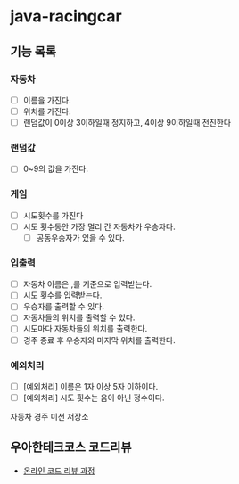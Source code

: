 # java-racingcar

## 기능 목록
### 자동차
- [ ] 이름을 가진다.
- [ ] 위치를 가진다.
- [ ] 랜덤값이 0이상 3이하일때 정지하고, 4이상 9이하일때 전진한다

### 랜덤값
- [ ] 0~9의 값을 가진다.

### 게임
- [ ] 시도횟수를 가진다
- [ ] 시도 횟수동안 가장 멀리 간 자동차가 우승자다.
    - [ ] 공동우승자가 있을 수 있다.

### 입출력
- [ ] 자동차 이름은 ,를 기준으로 입력받는다.
- [ ] 시도 횟수를 입력받는다.
- [ ] 우승자를 출력할 수 있다.
- [ ] 자동차들의 위치를 출력할 수 있다.
- [ ] 시도마다 자동차들의 위치를 출력한다.
- [ ] 경주 종료 후 우승자와 마지막 위치를 출력한다.

### 예외처리
- [ ] [예외처리] 이름은 1자 이상 5자 이하이다.
- [ ] [예외처리] 시도 횟수는 음이 아닌 정수이다.

자동차 경주 미션 저장소

## 우아한테크코스 코드리뷰

- [온라인 코드 리뷰 과정](https://github.com/woowacourse/woowacourse-docs/blob/master/maincourse/README.md)
